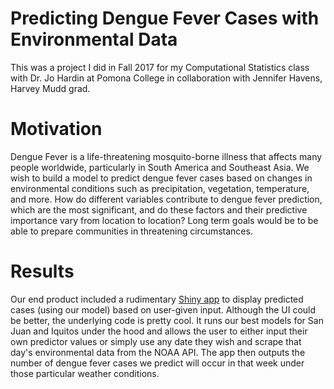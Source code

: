 # Predicting Dengue Fever Cases with Environmental Data

This was a project I did in Fall 2017 for my Computational Statistics class with Dr. Jo Hardin at Pomona College in collaboration with Jennifer Havens, Harvey Mudd grad. 

# Motivation

Dengue Fever is a life-threatening mosquito-borne illness that affects many people worldwide, particularly in South America and Southeast Asia. We wish to build a model to predict dengue fever cases based on changes in environmental conditions such as precipitation, vegetation, temperature, and more. How do different variables contribute to dengue fever prediction, which are the most significant, and do these factors and their predictive importance vary from location to location? Long term goals would be to be able to prepare communities in threatening circumstances. 

# Results

Our end product included a rudimentary [Shiny app](https://mhobbs.shinyapps.io/Dengue_Fever_Prediction/) to display predicted cases (using our model) based on user-given input. Although the UI could be better, the underlying code is pretty cool. It runs our best models for San Juan and Iquitos under the hood and allows the user to either input their own predictor values or simply use any date they wish and scrape that day's environmental data from the NOAA API. The app then outputs the number of dengue fever cases we predict will occur in that week under those particular weather conditions.  
